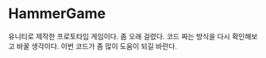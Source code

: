 # HammerGame
 
 유니티로 제작한 프로토타입 게임이다.
 좀 오래 걸렸다.
 코드 짜는 방식을 다시 확인해보고 바꿀 생각이다.
 이번 코드가 좀 많이 도움이 되길 바란다.
